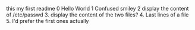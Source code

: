 this my first readme
0 Hello World
1 Confused smiley
2 display the content of /etc/passwd
3.  display the content of the two files?
4. Last lines of a file
5. I'd prefer the first ones actually 
